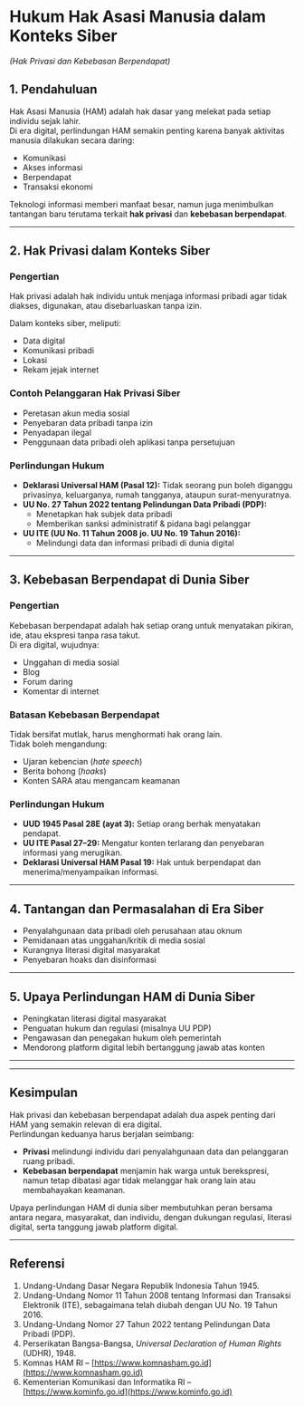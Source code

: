 # Hukum Hak Asasi Manusia dalam Konteks Siber  
*(Hak Privasi dan Kebebasan Berpendapat)*  

## 1. Pendahuluan  
Hak Asasi Manusia (HAM) adalah hak dasar yang melekat pada setiap individu sejak lahir.  
Di era digital, perlindungan HAM semakin penting karena banyak aktivitas manusia dilakukan secara daring:  
- Komunikasi  
- Akses informasi  
- Berpendapat  
- Transaksi ekonomi  

Teknologi informasi memberi manfaat besar, namun juga menimbulkan tantangan baru terutama terkait **hak privasi** dan **kebebasan berpendapat**.  

---

## 2. Hak Privasi dalam Konteks Siber  

### Pengertian  
Hak privasi adalah hak individu untuk menjaga informasi pribadi agar tidak diakses, digunakan, atau disebarluaskan tanpa izin.  

Dalam konteks siber, meliputi:  
- Data digital  
- Komunikasi pribadi  
- Lokasi  
- Rekam jejak internet  

### Contoh Pelanggaran Hak Privasi Siber  
- Peretasan akun media sosial  
- Penyebaran data pribadi tanpa izin  
- Penyadapan ilegal  
- Penggunaan data pribadi oleh aplikasi tanpa persetujuan  

### Perlindungan Hukum  
- **Deklarasi Universal HAM (Pasal 12):** Tidak seorang pun boleh diganggu privasinya, keluarganya, rumah tangganya, ataupun surat-menyuratnya.  
- **UU No. 27 Tahun 2022 tentang Pelindungan Data Pribadi (PDP):**  
  - Menetapkan hak subjek data pribadi  
  - Memberikan sanksi administratif & pidana bagi pelanggar  
- **UU ITE (UU No. 11 Tahun 2008 jo. UU No. 19 Tahun 2016):**  
  - Melindungi data dan informasi pribadi di dunia digital  

---

## 3. Kebebasan Berpendapat di Dunia Siber  

### Pengertian  
Kebebasan berpendapat adalah hak setiap orang untuk menyatakan pikiran, ide, atau ekspresi tanpa rasa takut.  
Di era digital, wujudnya:  
- Unggahan di media sosial  
- Blog  
- Forum daring  
- Komentar di internet  

### Batasan Kebebasan Berpendapat  
Tidak bersifat mutlak, harus menghormati hak orang lain.  
Tidak boleh mengandung:  
- Ujaran kebencian (*hate speech*)  
- Berita bohong (*hoaks*)  
- Konten SARA atau mengancam keamanan  

### Perlindungan Hukum  
- **UUD 1945 Pasal 28E (ayat 3):** Setiap orang berhak menyatakan pendapat.  
- **UU ITE Pasal 27–29:** Mengatur konten terlarang dan penyebaran informasi yang merugikan.  
- **Deklarasi Universal HAM Pasal 19:** Hak untuk berpendapat dan menerima/menyampaikan informasi.  

---

## 4. Tantangan dan Permasalahan di Era Siber  
- Penyalahgunaan data pribadi oleh perusahaan atau oknum  
- Pemidanaan atas unggahan/kritik di media sosial  
- Kurangnya literasi digital masyarakat  
- Penyebaran hoaks dan disinformasi  

---

## 5. Upaya Perlindungan HAM di Dunia Siber  
- Peningkatan literasi digital masyarakat  
- Penguatan hukum dan regulasi (misalnya UU PDP)  
- Pengawasan dan penegakan hukum oleh pemerintah  
- Mendorong platform digital lebih bertanggung jawab atas konten  

---

---

## Kesimpulan  
Hak privasi dan kebebasan berpendapat adalah dua aspek penting dari HAM yang semakin relevan di era digital.  
Perlindungan keduanya harus berjalan seimbang:  
- **Privasi** melindungi individu dari penyalahgunaan data dan pelanggaran ruang pribadi.  
- **Kebebasan berpendapat** menjamin hak warga untuk berekspresi, namun tetap dibatasi agar tidak melanggar hak orang lain atau membahayakan keamanan.  

Upaya perlindungan HAM di dunia siber membutuhkan peran bersama antara negara, masyarakat, dan individu, dengan dukungan regulasi, literasi digital, serta tanggung jawab platform digital.  

---

## Referensi  
1. Undang-Undang Dasar Negara Republik Indonesia Tahun 1945.  
2. Undang-Undang Nomor 11 Tahun 2008 tentang Informasi dan Transaksi Elektronik (ITE), sebagaimana telah diubah dengan UU No. 19 Tahun 2016.  
3. Undang-Undang Nomor 27 Tahun 2022 tentang Pelindungan Data Pribadi (PDP).  
4. Perserikatan Bangsa-Bangsa, *Universal Declaration of Human Rights* (UDHR), 1948.  
5. Komnas HAM RI – [https://www.komnasham.go.id](https://www.komnasham.go.id)  
6. Kementerian Komunikasi dan Informatika RI – [https://www.kominfo.go.id](https://www.kominfo.go.id)  
